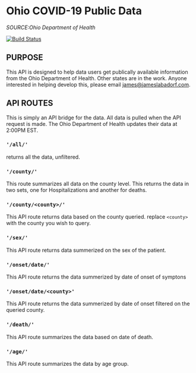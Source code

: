 # Ohio COVID-19 Public Data
*SOURCE:Ohio Department of Health* 

[![Build Status](https://travis-ci.org/joemccann/dillinger.svg?branch=master)](https://travis-ci.org/joemccann/dillinger)


## PURPOSE
This API is designed to help data users get publically available information from the Ohio Department of Health. Other states are in the work. Anyone interested in helping develop this, please email james@jameslabadorf.com.
## API ROUTES
This is simply an API bridge for the data. All data is pulled when the API request is made. The Ohio Department of Health updates their data at 2:00PM EST. 
### `'/all/'`
returns all the data, unfiltered. 

### `'/county/'`
This route summarizes all data on the county level. This returns the data in two sets, one for Hospitalizations and another for deaths.

### `'/county/<county>/'`
This API route returns data based on the county queried. replace `<county>` with the county you wish to query.

### `'/sex/'` 
This API route returns data summerized on the sex of the patient.

### `'/onset/date/'`
This API route returns the data summerized by date of onset of symptons

### `'/onset/date/<county>'`
This API route returns the data summerized by date of onset filtered on the queried county. 
### `'/death/'`
This API route summarizes the data based on date of death. 

### `'/age/'`
This API route summarizes the data by age group.